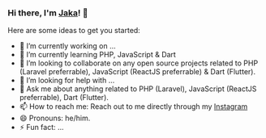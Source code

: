 ### Hi there, I'm [Jaka](https://developerjaka.com)! 👋

Here are some ideas to get you started:

- 🔭 I’m currently working on ...
- 🌱 I’m currently learning PHP, JavaScript & Dart
- 👯 I’m looking to collaborate on any open source projects related to PHP (Laravel preferrable), JavaScript (ReactJS preferrable) & Dart (Flutter).
- 🤔 I’m looking for help with ...
- 💬 Ask me about anything related to PHP (Laravel), JavaScript (ReactJS preferrable), Dart (Flutter).
- 📫 How to reach me: Reach out to me directly through my [Instagram](https://instagram.com/jakaalakbar)
- 😄 Pronouns: he/him.
- ⚡ Fun fact: ...

